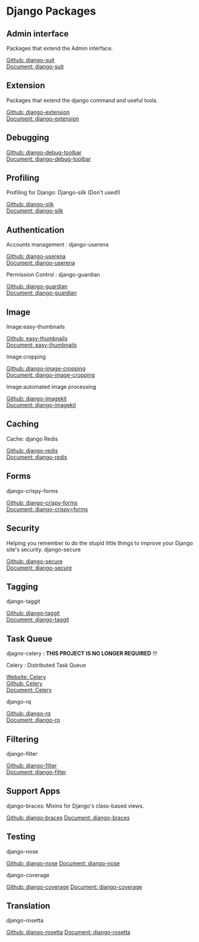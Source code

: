 # Django Packages

## Admin interface

Packages that extend the Admin interface.

[Github: django-suit](https://github.com/darklow/django-suit)  
[Document: django-suit](http://django-suit.readthedocs.org)

## Extension

Packages that extend the django command and useful tools.

[Github: django-extension](https://github.com/django-extensions/django-extensions/)  
[Document: django-extension](http://django-extensions.readthedocs.org/en/latest/)

## Debugging

[Github: django-debug-toolbar](https://github.com/django-debug-toolbar/django-debug-toolbar/)  
[Document: django-debug-toolbar](http://django-debug-toolbar.readthedocs.org/en/latest/)

## Profiling
Profiling for Django: Django-silk (Don't used!)

[Github: django-silk](https://github.com/mtford90/silk)  
[Document: django-silk](https://github.com/mtford90/silk)

## Authentication

Accounts management : django-userena

[Github: django-userena](https://github.com/bread-and-pepper/django-userena/)  
[Document: django-userena](http://docs.django-userena.org/en/latest/index.html)

Permission Control : django-guardian  

[Github: django-guardian](https://github.com/lukaszb/django-guardian)  
[Document: django-guardian](http://django-guardian.rtfd.org/)

## Image

Image:easy-thumbnails

[Github: easy-thumbnails](https://github.com/SmileyChris/easy-thumbnails)  
[Document: easy-thumbnails](http://easy-thumbnails.readthedocs.org/)

Image:cropping

[Github: django-image-cropping](https://github.com/jonasundderwolf/django-image-cropping)  
[Document: django-image-cropping](https://django-image-cropping.readthedocs.org/en/latest/)

Image:automated image processing 

[Github: django-imagekit](https://github.com/matthewwithanm/django-imagekit)  
[Document: django-imagekit](django-imagekit.rtfd.org)

## Caching

Cache: django Redis

[Github: django-redis](https://github.com/niwibe/django-redis)  
[Document: django-redis](http://niwibe.github.io/django-redis/)


## Forms

django-crispy-forms

[Github: django-crispy-forms](https://github.com/maraujop/django-crispy-forms/)  
[Document: django-crispy=forms](http://django-crispy-forms.readthedocs.org/en/latest/)


## Security

Helping you remember to do the stupid little things to improve your Django site's security.
django-secure

[Github: django-secure](https://github.com/carljm/django-secure/)  
[Document: django-secure](http://django-secure.readthedocs.org/en/v0.1.2/)

## Tagging

django-taggit

[Github: django-taggit](https://github.com/alex/django-taggit/)  
[Document: django-taggit](http://django-taggit.readthedocs.org)


## Task Queue

djagno-celery : **THIS PROJECT IS NO LONGER REQUIRED** !!!

Celery : Distributed Task Queue

[Website: Celery](http://www.celeryproject.org)    
[Github: Celery](https://github.com/celery/celery)     
[Document: Celery](http://docs.celeryproject.org/en/latest/index.html)


django-rq

[Github: django-rq](https://github.com/ui/django-rq)  
[Document: django-rq](https://github.com/ui/django-rq)

## Filtering

django-filter

[Github: django-filter](https://github.com/alex/django-filter/)  
[Document: django-filter](https://django-filter.readthedocs.org/en/latest/)

## Support Apps

django-braces: Mixins for Django's class-based views.

[Github: django-braces](https://github.com/brack3t/django-braces/)
[Document: django-braces](http://django-braces.readthedocs.org/en/latest/index.html)


## Testing

django-nose

[Github: django-nose](https://github.com/django-nose/django-nose/)
[Document: django-nose](https://github.com/django-nose/django-nose/)

django-coverage

[Github: django-coverage](https://bitbucket.org/kmike/django-coverage)
[Document: django-coverage](https://bitbucket.org/kmike/django-coverage)


## Translation

django-rosetta

[Github: django-rosetta](https://github.com/mbi/django-rosetta)
[Document: django-rosetta](https://github.com/mbi/django-rosetta)










